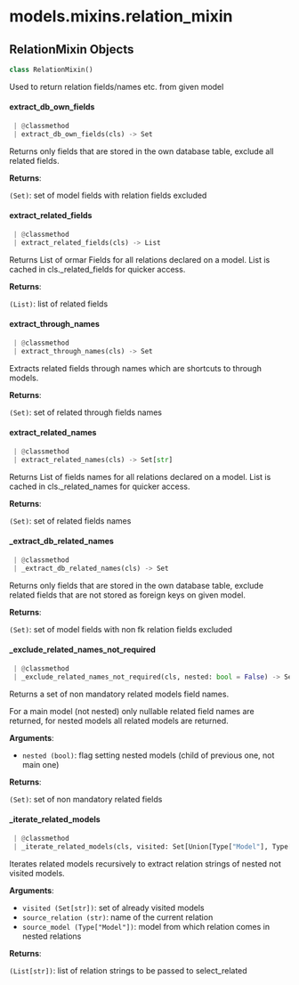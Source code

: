 <a name="models.mixins.relation_mixin"></a>
# models.mixins.relation\_mixin

<a name="models.mixins.relation_mixin.RelationMixin"></a>
## RelationMixin Objects

```python
class RelationMixin()
```

Used to return relation fields/names etc. from given model

<a name="models.mixins.relation_mixin.RelationMixin.extract_db_own_fields"></a>
#### extract\_db\_own\_fields

```python
 | @classmethod
 | extract_db_own_fields(cls) -> Set
```

Returns only fields that are stored in the own database table, exclude all
related fields.

**Returns**:

`(Set)`: set of model fields with relation fields excluded

<a name="models.mixins.relation_mixin.RelationMixin.extract_related_fields"></a>
#### extract\_related\_fields

```python
 | @classmethod
 | extract_related_fields(cls) -> List
```

Returns List of ormar Fields for all relations declared on a model.
List is cached in cls._related_fields for quicker access.

**Returns**:

`(List)`: list of related fields

<a name="models.mixins.relation_mixin.RelationMixin.extract_through_names"></a>
#### extract\_through\_names

```python
 | @classmethod
 | extract_through_names(cls) -> Set
```

Extracts related fields through names which are shortcuts to through models.

**Returns**:

`(Set)`: set of related through fields names

<a name="models.mixins.relation_mixin.RelationMixin.extract_related_names"></a>
#### extract\_related\_names

```python
 | @classmethod
 | extract_related_names(cls) -> Set[str]
```

Returns List of fields names for all relations declared on a model.
List is cached in cls._related_names for quicker access.

**Returns**:

`(Set)`: set of related fields names

<a name="models.mixins.relation_mixin.RelationMixin._extract_db_related_names"></a>
#### \_extract\_db\_related\_names

```python
 | @classmethod
 | _extract_db_related_names(cls) -> Set
```

Returns only fields that are stored in the own database table, exclude
related fields that are not stored as foreign keys on given model.

**Returns**:

`(Set)`: set of model fields with non fk relation fields excluded

<a name="models.mixins.relation_mixin.RelationMixin._exclude_related_names_not_required"></a>
#### \_exclude\_related\_names\_not\_required

```python
 | @classmethod
 | _exclude_related_names_not_required(cls, nested: bool = False) -> Set
```

Returns a set of non mandatory related models field names.

For a main model (not nested) only nullable related field names are returned,
for nested models all related models are returned.

**Arguments**:

- `nested (bool)`: flag setting nested models (child of previous one, not main one)

**Returns**:

`(Set)`: set of non mandatory related fields

<a name="models.mixins.relation_mixin.RelationMixin._iterate_related_models"></a>
#### \_iterate\_related\_models

```python
 | @classmethod
 | _iterate_related_models(cls, visited: Set[Union[Type["Model"], Type["RelationMixin"]]] = None, source_relation: str = None, source_model: Union[Type["Model"], Type["RelationMixin"]] = None) -> List[str]
```

Iterates related models recursively to extract relation strings of
nested not visited models.

**Arguments**:

- `visited (Set[str])`: set of already visited models
- `source_relation (str)`: name of the current relation
- `source_model (Type["Model"])`: model from which relation comes in nested relations

**Returns**:

`(List[str])`: list of relation strings to be passed to select_related

